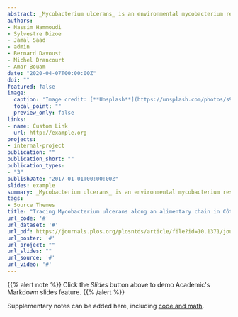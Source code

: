 ```yaml
---
abstract: _Mycobacterium ulcerans_ is an environmental mycobacterium responsible for an opportunistic, noncontagious tropical infection named Buruli ulcer that necrotizes the skin and the subcutaneous tissues. 
authors:
- Nassim Hammoudi
- Sylvestre Dizoe
- Jamal Saad
- admin
- Bernard Davoust 
- Michel Drancourt
- Amar Bouam  
date: "2020-04-07T00:00:00Z"
doi: ""
featured: false
image:
  caption: 'Image credit: [**Unsplash**](https://unsplash.com/photos/s9CC2SKySJM)'
  focal_point: ""
  preview_only: false
links:
- name: Custom Link
  url: http://example.org
projects:
- internal-project
publication: ""
publication_short: ""
publication_types:
- "3"
publishDate: "2017-01-01T00:00:00Z"
slides: example
summary: _Mycobacterium ulcerans_ is an environmental mycobacterium responsible for an opportunistic, noncontagious tropical infection named Buruli ulcer that necrotizes the skin and the subcutaneous tissues. _M. ulcerans_ is thought to penetrate through breached skin after contact with contaminated wetland environments, yet the exact biotopes where M. ulcerans occurs remain elusive, hence obscuring the epidemiological chain of transmission of this opportunistic pathogen.
tags:
- Source Themes
title: "Tracing Mycobacterium ulcerans along an alimentary chain in Côte d’Ivoire:  A one health perspective"
url_code: '#'
url_dataset: '#'
url_pdf: https://journals.plos.org/plosntds/article/file?id=10.1371/journal.pntd.0008228&type=printable
url_poster: '#'
url_project: ""
url_slides: ""
url_source: '#'
url_video: '#'
---
```


{{% alert note %}}
Click the *Slides* button above to demo Academic's Markdown slides feature.
{{% /alert %}}

Supplementary notes can be added here, including [code and math](https://sourcethemes.com/academic/docs/writing-markdown-latex/).
